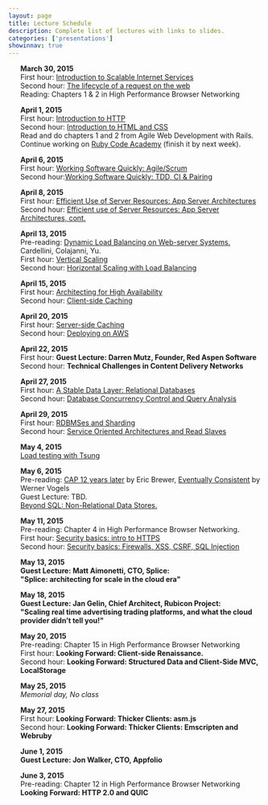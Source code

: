 ```yaml
---
layout: page
title: Lecture Schedule
description: Complete list of lectures with links to slides.
categories: ['presentations']
showinnav: true
---
```


<ul>
<section>
<p>
<b>March 30, 2015</br></b>
First hour: <a href="lecture_03_30.pdf">Introduction to Scalable Internet
Services</a>
</br>
Second hour: 
<a href="lecture_03_30.pdf">The lifecycle of a request on the web</a>
</br>
Reading: Chapters 1 & 2 in High Performance Browser Networking</br>
</p>
</section>
</ul>

<ul>
<section>
<p>
<b>April 1, 2015</br></b>
First hour: <a href="lecture_04_01.pdf">Introduction to HTTP</a>
</br>
Second hour: <a href="lecture_04_01.pdf">Introduction to HTML and CSS</a>
</br>
Read and do chapters 1 and 2 from Agile Web Development with Rails.
Continue working on <a href="http://www.codecademy.com/en/tracks/ruby/">Ruby Code Academy</a> (finish it by next week).
</section>
</ul>

<ul>
<section>
<p>
<b>April 6, 2015</br></b>
First hour: <a href="lecture_04_06.pdf">Working Software Quickly:
Agile/Scrum</a><br>
Second hour:<a href="lecture_04_06.pdf">Working Software Quickly: TDD, CI &
Pairing</a><br>
</p>
</section>
</ul>




<ul>
<section>
<p>
<b>April 8, 2015</br></b>
<!-- Pre-reading: <a href="https://cs.uwaterloo.ca/~brecht/papers/getpaper.php?file=eurosys-2007.pdf">Comparing the Performance of Web Server Architectures</a>, Pariag et al.</br> -->
First hour: <a href="lecture_04_08.pdf">Efficient Use of Server Resources: App Server Architectures</a></br>
Second hour: <a href="lecture_04_08.pdf">Efficient use of Server Resources: App Server Architectures, cont. </a></br>
</p>
</section>
</ul>

<ul>
<section>
<p>
<b>April 13, 2015<br></b>
Pre-reading: <a href="http://www.ics.uci.edu/~cs230/reading/DLB.pdf">Dynamic Load Balancing on Web-server Systems. </a> Cardellini, Colajanni, Yu.<br>
First hour: <a href="lecture_04_13.pdf">Vertical Scaling</a><br>
Second hour: <a href="lecture_04_13.pdf">Horizontal Scaling with Load
Balancing</a><br>
</p>
</section>
</ul>

<ul>
<section>
<p>
<b>April 15, 2015<br></b>
First hour: <a href="lecture_04_15.pdf">Architecting for High
Availability</a><br>
Second hour: <a href="lecture_04_15.pdf">Client-side Caching</a><br>
</p>
</section>
</ul>



<ul>
<section>
<p>
<b>April 20, 2015</br></b>
First hour: <a href="lecture_04_20.pdf">Server-side Caching</a></br>
Second hour: <a href="lecture_04_20.pdf">Deploying on AWS</a></br>
</p>
</section>
</ul>




<ul>
<section>
<p>
<b>April 22, 2015</br></b>
First hour: <b >Guest Lecture: Darren Mutz, Founder, Red Aspen Software</b></br>
Second hour: <b >Technical Challenges in Content Delivery Networks</b></br>
</p>
</section>
</ul>

<ul>
<section>
<p>
<b>April 27, 2015</br></b>
First hour: <a href="lecture_04_27.pdf">A Stable Data Layer: Relational Databases</a></br>
Second hour: <a href="lecture_04_27">Database Concurrency Control and Query Analysis</a></br>
</p>
</section>
</ul>


<ul>
<section>
<p>
<b>April 29, 2015</br></b>
First hour: <a href="lecture_04_29.pdf">RDBMSes and Sharding</a></br>
Second hour: <a href="lecture_04_29.pdf">Service Oriented Architectures and Read Slaves</a></br>
</p>
</section>
</ul>
<ul>
<section>
<p>
<b>May 4, 2015</br></b>
<a href="lecture_05_04.pdf">Load testing with Tsung</a></br>
</p>
</section>
</ul>



<ul>
<section>
<p>
<b>May 6, 2015</br></b>
Pre-reading: 
<a
href="http://www.realtechsupport.org/UB/NP/Numeracy_CAP%2B12Years_2012.pdf"> CAP 12 years later</a> by Eric Brewer, 
<a href="vogels.pdf">Eventually Consistent</a> by Werner Vogels<br>
Guest Lecture: TBD. <br>
<a href="lecture_05_06.pdf"> Beyond SQL: Non-Relational Data Stores.</a></br>
</p>
</section>
</ul>

<ul>
<section>
<p>
<b>May 11, 2015</br></b>
Pre-reading: Chapter 4 in High Performance Browser Networking.</br>
First hour: <a href="lecture_05_11.pdf">Security basics: intro to HTTPS</a></br>
Second hour: <a href="lecture_05_11.pdf">Security basics: Firewalls, XSS, CSRF, SQL Injection</a></br>
</p>
</section>
</ul>


<ul>
<section>
<p>
<b>May 13, 2015</br></b>
<b>Guest Lecture: Matt Aimonetti, CTO, Splice: <br>"Splice: architecting for
scale in the cloud era"<br></b>
</p>
</section>
</ul>


<ul>
<section>
<p>
<b>May 18, 2015</br></b>
<b>Guest Lecture: Jan Gelin, Chief Architect, Rubicon Project: <br>"Scaling real time advertising trading platforms, and what the cloud provider didn’t tell you!"</b><br> 
</p>
</section>
</ul>

<ul>
<section>
<p>
<b>May 20, 2015</br></b>
Pre-reading: Chapter 15 in High Performance Browser Networking</br>
First hour: <b href="lecture_11_17.pdf">Looking Forward: Client-side Renaissance.</b></br>
Second hour: <b href="lecture_11_17.pdf">Looking Forward:   Structured Data and Client-Side MVC, LocalStorage</b></br>
</p>
</section>
</ul>

<ul>
<section>
<p>
<b>May 25, 2015</br></b>
<em>Memorial day, No class</em>
</p>
</section>
</ul>
<ul>
<section>
<p>
<b>May 27, 2015</br></b>
First hour: <b href="lecture_12_02.pdf">Looking Forward: Thicker Clients: asm.js</b></br>
Second hour: <b href="lecture_12_02.pdf">Looking Forward: Thicker Clients: Emscripten and Webruby </b></br>
</p>
</section>
</ul>

<ul>
<section>
<p>
<b>June 1, 2015</br></b>
<b >Guest Lecture: Jon Walker, CTO, Appfolio</b></br>
</p>
</section>
</ul>


<ul>
<section>
<p>
<b>June 3, 2015</br></b>
Pre-reading: Chapter 12 in High Performance Browser Networking</br>
<b href="lecture_12_04.pdf">Looking Forward: HTTP 2.0 and QUIC</b></br>
</p>
</section>
</ul>

